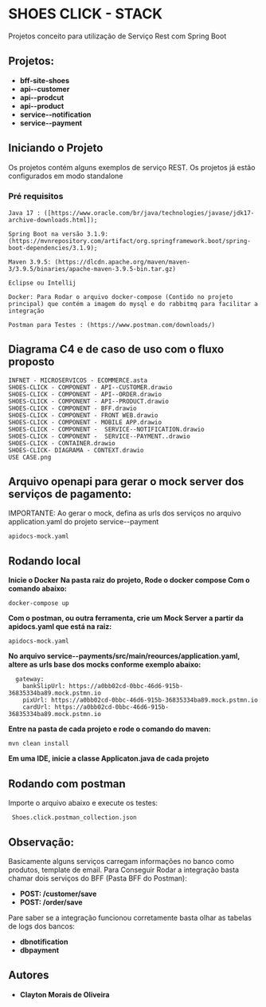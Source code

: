 # SHOES CLICK - STACK

Projetos conceito para utilização de Serviço Rest com Spring Boot

## Projetos:

* **bff-site-shoes**
* **api--customer**
* **api--prodcut**
* **api--product**
* **service--notification**
* **service--payment**

## Iniciando o Projeto

Os projetos contém alguns exemplos de serviço REST. Os projetos já estão configurados em modo standalone

### Pré requisitos

```
Java 17 : ([https://www.oracle.com/br/java/technologies/javase/jdk17-archive-downloads.html]);

Spring Boot na versão 3.1.9:  (https://mvnrepository.com/artifact/org.springframework.boot/spring-boot-dependencies/3.1.9);

Maven 3.9.5: (https://dlcdn.apache.org/maven/maven-3/3.9.5/binaries/apache-maven-3.9.5-bin.tar.gz)

Eclipse ou Intellij

Docker: Para Rodar o arquivo docker-compose (Contido no projeto principal) que contém a imagem do mysql e do rabbitmq para facilitar a integração

Postman para Testes : (https://www.postman.com/downloads/)
```

## Diagrama C4 e de caso de uso com o fluxo proposto
```
INFNET - MICROSERVICOS - ECOMMERCE.asta
SHOES-CLICK - COMPONENT - API--CUSTOMER.drawio
SHOES-CLICK - COMPONENT - API--ORDER.drawio
SHOES-CLICK - COMPONENT - API--PRODUCT.drawio
SHOES-CLICK - COMPONENT - BFF.drawio
SHOES-CLICK - COMPONENT - FRONT WEB.drawio
SHOES-CLICK - COMPONENT - MOBILE APP.drawio
SHOES-CLICK - COMPONENT -  SERVICE--NOTIFICATION.drawio
SHOES-CLICK - COMPONENT -  SERVICE--PAYMENT..drawio
SHOES-CLICK - CONTAINER.drawio
SHOES-CLICK- DIAGRAMA - CONTEXT.drawio
USE CASE.png
```


## Arquivo openapi para gerar o mock server dos serviços de pagamento:
   IMPORTANTE: Ao gerar o mock, defina as urls dos serviços no 
   arquivo application.yaml do projeto service--payment

```
apidocs-mock.yaml
```

## Rodando local

**Inicie o Docker**
**Na pasta raiz do projeto, Rode o docker compose Com o comando abaixo:**

```
docker-compose up
```

**Com o postman, ou outra ferramenta, crie um Mock Server a partir da apidocs.yaml que está na raiz:**

```
apidocs-mock.yaml
```



**No arquivo service--payments/src/main/reources/application.yaml, altere as urls base dos mocks conforme exemplo abaixo:**

```
  gateway:
    bankSlipUrl: https://a0bb02cd-0bbc-46d6-915b-36835334ba89.mock.pstmn.io
    pixUrl: https://a0bb02cd-0bbc-46d6-915b-36835334ba89.mock.pstmn.io
    cardUrl: https://a0bb02cd-0bbc-46d6-915b-36835334ba89.mock.pstmn.io
```

**Entre na pasta de cada projeto e rode o comando do maven:**

```
mvn clean install
```

**Em uma IDE, inicie a classe Applicaton.java de cada projeto**


## Rodando com postman

Importe o arquivo abaixo e execute os testes:

```
 Shoes.click.postman_collection.json
```

## Observação: 

Basicamente alguns serviços carregam informações no banco como produtos, template de email.
Para Conseguir Rodar a integração basta chamar dois serviços do BFF (Pasta BFF do Postman):

* **POST: /customer/save**
* **POST: /order/save**

Pare saber se a integração funcionou corretamente basta olhar as tabelas de logs dos bancos:

* **dbnotification**
* **dbpayment**  


## Autores

* **Clayton Morais de Oliveira**
